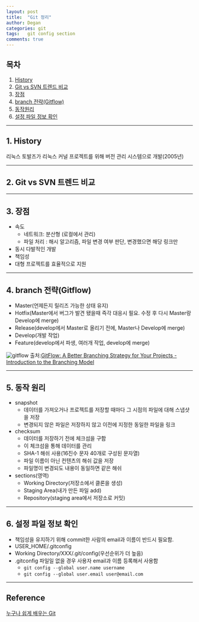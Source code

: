```yaml
---
layout: post
title:  "Git 정리"
author: Degan
categories: git 
tags:	git config section  
comments: true
---
```


## 목차
1. [History](#history)
2. [Git vs SVN 트렌드 비교](#git_vs_svn)
3. [장점](#advantage)
4. [branch 전략(Gitflow)](#gitflow)
5. [동작원리](#principle)
6. [설정 파일 정보 확인](#config)

---

<a name="history"></a>
## 1. History
리눅스 토발즈가 리눅스 커널 프로젝트를 위해 버전 관리 시스템으로 개발(2005년)

---

<a name="git_vs_svn"></a>
## 2. Git vs SVN 트렌드 비교
<script type="text/javascript" src="https://ssl.gstatic.com/trends_nrtr/1225_RC05/embed_loader.js"></script> <script type="text/javascript"> trends.embed.renderExploreWidget("TIMESERIES", {"comparisonItem":[{"keyword":"git","geo":"","time":"today 5-y"},{"keyword":"svn","geo":"","time":"today 5-y"}],"category":0,"property":""}, {"exploreQuery":"date=today 5-y,today 5-y&q=git,svn","guestPath":"https://trends.google.com:443/trends/embed/"}); </script> 

---

<a name="advantage"></a>
## 3. 장점
- 속도
	* 네트워크: 분산형 (로컬에서 관리)
	* 파일 처리 : 해시 알고리즘, 파일 변경 여부 판단, 변경했으면 해당 링크만
- 동시 다발적인 개발
- 책임성
- 대형 프로젝트를 효율적으로 지원

---

<a name="gitflow"></a>
## 4. branch 전략(Gitflow)
- Master(언제든지 릴리즈 가능한 상태 유지)
- Hotfix(Master에서 버그가 발견 됐을때 즉각 대응시 필요. 수정 후 다시 Master랑 Develop에 merge)
- Release(develop에서 Master로 올리기 전에, Master나 Develop에 merge)
- Develop(개발 작업)
- Feature(develop에서 파생, 여러개 작업, develop에 merge)

![gitflow](https://media.licdn.com/dms/image/C5612AQGvRTTZ8t3tpA/article-inline_image-shrink_1500_2232/0?e=1556150400&v=beta&t=OHraoNh-n5nCx-QI3cz6yh9O5xeT-OXZFvZSKtPljxo)
출처:[GitFlow: A Better Branching Strategy for Your Projects - Introduction to the Branching Model](https://www.linkedin.com/pulse/gitflow-better-branching-strategy-your-projects-model-kodagoda)

---

<a name="principle"></a>
## 5. 동작 원리

- snapshot
  * 데이터를 가져오거나 프로젝트를 저장할 때마다 그 시점의 파일에 대해 스냅샷을 저장
  * 변경되지 않은 파일은 저장하지 않고 이전에 지정한 동일한 파일을 링크
- checksum
  * 데이터를 저장하기 전에 체크섬을 구함
  * 이 체크섬을 통해 데이터를 관리
  * SHA-1 해쉬 사용(16진수 문자 40개로 구성된 문자열)
  * 파일 이름이 아닌 컨텐츠의 해쉬 값을 저장
  * 파일명이 변경되도 내용이 동일하면 같은 해쉬
- sections(영역)
  * Working Directory(저장소에서 클론을 생성)
  * Staging Area(내가 만든 파일 add)
  * Repository(staging area에서 저장소로 커밋)

---

<a name="config"></a>
## 6. 설정 파일 정보 확인
- 책임성을 유지하기 위해 commit한 사람의 email과 이름이 반드시 필요함.
- USER_HOME/.gitconfig
- Working Directory/XXX/.git/config(우선순위가 더 높음)
- .gitconfig 파일일 없을 경우 사용자 email과 이름 등록해서 사용함
  * `git config --global user.name username` 
  * `git config --global user.email user@email.com`
		
---

## Reference

[누구나 쉽게 배우는 Git](https://www.udemy.com/how_to_start_git_and_github/learn/v4/overview)
